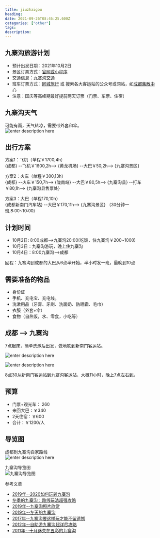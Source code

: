 ```yaml
---
title: jiuzhaigou
heading: 
date: 2021-09-26T08:46:25.600Z
categories: ["other"]
tags: 
description: 
---
```


## 九寨沟旅游计划
- 预计出发日期：2021年10月2日
- 景区订票方式：[官网或小程序](http://www.abatour.com/)
- 交通信息：[九寨沟交通](http://www.abatour.com/travel/xianjzg/jzg/jingqu_0005.htmlvvvv)
- 班车订票方式：[同城旅行](https://bus.ly.com/#/list?startname=%E6%88%90%E9%83%BD&arrivename=%E4%B9%9D%E5%AF%A8%E6%B2%9F%E5%8E%BF&startdatetime=2021-10-02&startStation=&arriveStation=&depCId=1328&desCId=3993&refid=1035396140) 或 搜索各大客运站的公众号或网站，如[成都集散中心](https://public.tz12306.com/)
- 注意：国庆等高峰期最好提前两天订票（门票、车票、住宿）


## 九寨沟天气
可能有雨，天气转凉，需要带外套和伞。  
![enter description here](./images/1633074089147.png)



## 出行方案
方案1：飞机（单程￥1700,4h）  
{成都} --飞机￥1600,2h--> {黄龙机场} --大巴￥50,2h--> {九寨沟景区}

方案2：火车（单程￥300,13h）   
{成都} --火车￥150,7h--> {陇南站} --大巴￥80,5h--> {九寨沟县} --打车￥80,1h--> {九寨沟县售票处}

方案3：大巴（单程170,10h）  
{成都新南门汽车站} --大巴￥170,11h--> {九寨沟景区} （30分钟一班,8:00~10:00）

## 计划时间
- 10月2日: 8:00成都-->九寨沟20:00(吃饭，住九寨沟￥200~1000)
- 10月3日：九寨沟游玩，晚上住九寨沟
- 10月4日：8:00九寨沟-->成都

回程：九寨沟到成都的大巴从6点半开始，半小时发一班，最晚到10点

## 需要准备的物品
- 身份证
- 手机、充电宝、充电线。
- 洗漱用品（牙膏、牙刷、洗面奶、防晒霜、毛巾）
- 衣服（外套+伞）
- 食物（自热饭，水、零食，小吃等）


## 成都 --> 九寨沟

7点起床，简单洗漱后出发，做地铁到新南门客运站。

![enter description here](./images/1633073320985.png)

![enter description here](./images/1633073452753.png)

8点30从新南门客运站到九寨沟客运站，大概11小时，晚上7点左右到。


## 预算
- 门票+观光车： 260
- 来回大巴：￥340
- 2天住宿：￥600
- 合计：￥1200/人

## 导览图  
成都到九寨沟自家路线   
![enter description here](./images/1632656328343.png)

九寨沟导览图  
![九寨沟导览图](./images/1632656365263.png)

参考文章
- [2019年--2020如何玩转九寨沟](2020如何玩转九寨沟，看这篇攻略就足够了)
- [冬季的九寨沟：路线玩法超强攻略](https://www.mafengwo.cn/gonglve/ziyouxing/311796.html)
- [2019年--九寨沟照片欣赏](https://www.mafengwo.cn/gonglve/ziyouxing/320180.html)
- [2019年--冬天的九寨沟](https://www.mafengwo.cn/gonglve/ziyouxing/317948.html)
- [2017年--九寨沟要这样玩才能不留遗憾](https://www.mafengwo.cn/gonglve/ziyouxing/2855.html)
- [2012年--自助游九寨沟超详尽攻略](http://www.mafengwo.cn/i/935765.html)
- [2011年--十月迷失在五彩的九寨沟](https://www.mafengwo.cn/i/759584.html)
